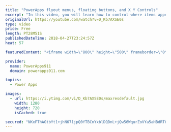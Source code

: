 ```yaml
---
title: "PowerApps flyout menus, floating buttons, and X Y Controls"
excerpt: "In this video, you will learn how to control where items appear on the screen. There are flyout menus and buttons docked to the bottom of a variably sized gallery all driven by understanding the various properties like X, Y, Template Size, height, width, and some math. Also, we show how to make a slider"
originalUrl: https://youtube.com/watch?v=D_Kb7AXSE0s
type: video
price: Free
length: PT28M51S
publishedDateTime: 2018-04-27T23:24:57Z
heat: 57

featuredContent: "<iframe width=\"800\" height=\"500\" frameborder=\"0\" src=\"https://www.youtube.com/embed/D_Kb7AXSE0s\" allow=\"accelerometer; autoplay; encrypted-media; gyroscope; picture-in-picture\" allowfullscreen></iframe>"

provider:
  name: PowerApps911
  domain: powerapps911.com

topics:
  - Power Apps

images:
  - url: https://i.ytimg.com/vi/D_Kb7AXSE0s/maxresdefault.jpg
    width: 1280
    height: 720
    isCached: true

secured: "NKxFThAGtbYt1+jhN671jpQ0fTBCnYxblDQDnL+jQw56WqurZoVYa5aHBdRT6tM1KylXBZGrcjWM7sqrAV7Zivw0pOJ+SVk4yb/f9O7BxIkLNI2MX/4/mScSARJ8SmOXpso4R5TSZ+ApQ5gHaBRKYUaeIkF0kLOgwQLVZjUYJi35YuN3yxJTykDPQg4R1cNznIVwGC2iued34XBjYIPaQZ9GnYlBEkcEac9Fgzd33T94P5UkNEOnnJoGhpxgH1E2yVANyLUJnh2sxBxQ2VB+kRPrZ/WZP+i5RyDMoYq9k7xe5BQ5cByA7nbiw2jecs24k7iNmx1AhTLwEcdTBa/3ixj1uuVXn1W4Yav5+aOJOjcfF3tChNaz5YBTqghgGbf2e1B0tmfR0gYIsgaHjrDa7Q==;q+Ha7V4AARn05c5m1ExsxQ=="
---
```


